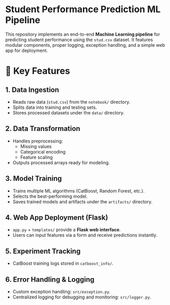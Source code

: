 # Student Performance Prediction ML Pipeline

This repository implements an end-to-end **Machine Learning pipeline** for predicting student performance using the `stud.csv` dataset. It features modular components, proper logging, exception handling, and a simple web app for deployment.

# 🔑 Key Features

## 1. Data Ingestion
- Reads raw data (`stud.csv`) from the `notebook/` directory.  
- Splits data into training and testing sets.  
- Stores processed datasets under the `data/` directory.  

## 2. Data Transformation
- Handles preprocessing:
  - Missing values  
  - Categorical encoding  
  - Feature scaling  
- Outputs processed arrays ready for modeling.  

## 3. Model Training
- Trains multiple ML algorithms (CatBoost, Random Forest, etc.).  
- Selects the best-performing model.  
- Saves trained models and artifacts under the `artifacts/` directory.  

## 4. Web App Deployment (Flask)
- `app.py` + `templates/` provide a **Flask web interface**.  
- Users can input features via a form and receive predictions instantly.  

## 5. Experiment Tracking
- CatBoost training logs stored in `catboost_info/`.  

## 6. Error Handling & Logging
- Custom exception handling: `src/exception.py`.  
- Centralized logging for debugging and monitoring: `src/logger.py`.  
